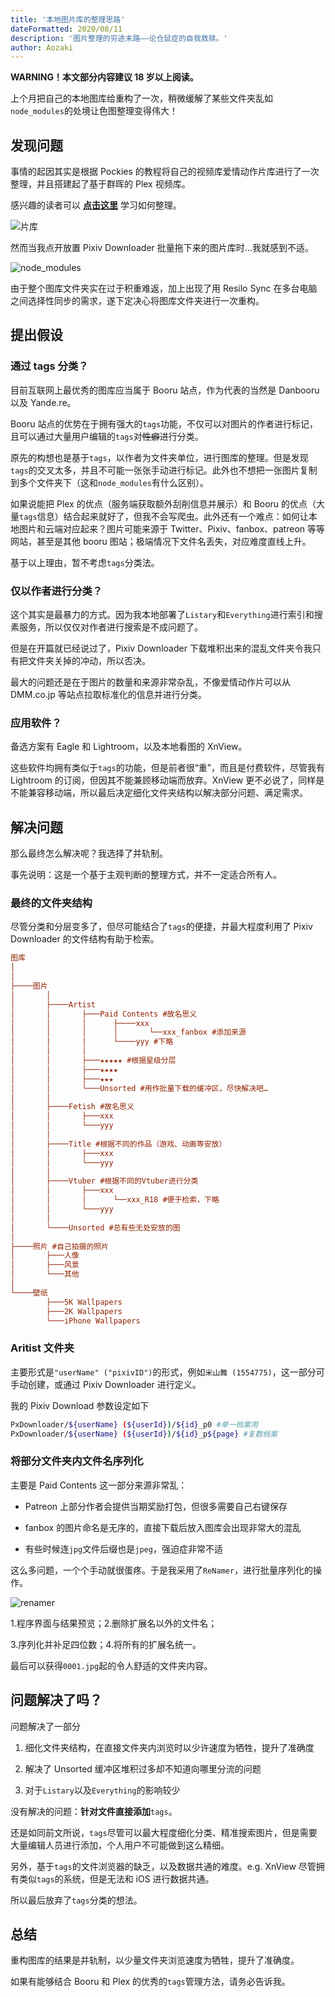 ```yaml
---
title: '本地图片库的整理思路'
dateFormatted: 2020/08/11
description: '图片整理的穷途末路——论仓鼠症的自我救赎。'
author: Aozaki
---
```


**WARNING！本文部分内容建议 18 岁以上阅读。**

上个月把自己的本地图库给重构了一次，稍微缓解了某些文件夹乱如`node_modules`的处境让色图整理变得伟大！

## 发现问题

事情的起因其实是根据 Pockies 的教程将自己的视频库爱情动作片库进行了一次整理，并且搭建起了基于群晖的 Plex 视频库。

感兴趣的读者可以 **[点击这里](https://pockies.github.io/2020/01/09/av-data-capture-jellyfin-kodi/)** 学习如何整理。

![片库](@assets/images/20200811/0002.jpg '嗯，很整齐，很美观，满足强迫症和整理癖的需求')

然而当我点开放置 Pixiv Downloader 批量拖下来的图片库时…我就感到不适。

![node_modules](@assets/images/20200811/0001.jpg '这就是我的感受')

由于整个图库文件夹实在过于积重难返，加上出现了用 Resilo Sync 在多台电脑之间选择性同步的需求，遂下定决心将图库文件夹进行一次重构。

## 提出假设

### 通过 tags 分类？

目前互联网上最优秀的图库应当属于 Booru 站点，作为代表的当然是 Danbooru 以及 Yande.re。

Booru 站点的优势在于拥有强大的`tags`功能，不仅可以对图片的作者进行标记，且可以通过大量用户编辑的`tags`对~~性癖~~进行分类。

原先的构想也是基于`tags`，以作者为文件夹单位，进行图库的整理。但是发现`tags`的交叉太多，并且不可能一张张手动进行标记。此外也不想把一张图片复制到多个文件夹下（这和`node_modules`有什么区别）。

如果说能把 Plex 的优点（服务端获取额外刮削信息并展示）和 Booru 的优点（大量`tags`信息）结合起来就好了，但我不会写爬虫。此外还有一个难点：如何让本地图片和云端对应起来？图片可能来源于 Twitter、Pixiv、fanbox、patreon 等等网站，甚至是其他 booru 图站；极端情况下文件名丢失，对应难度直线上升。

基于以上理由，暂不考虑`tags`分类法。

### 仅以作者进行分类？

这个其实是最暴力的方式。因为我本地部署了`Listary`和`Everything`进行索引和搜素服务，所以仅仅对作者进行搜索是不成问题了。

但是在开篇就已经说过了，Pixiv Downloader 下载堆积出来的混乱文件夹令我只有把文件夹关掉的冲动，所以否决。

最大的问题还是在于图片的数量和来源非常杂乱，不像爱情动作片可以从 DMM.co.jp 等站点拉取标准化的信息并进行分类。

### 应用软件？

备选方案有 Eagle 和 Lightroom，以及本地看图的 XnView。

这些软件均拥有类似于`tags`的功能，但是前者很“重”，而且是付费软件，尽管我有 Lightroom 的订阅，但因其不能兼顾移动端而放弃。XnView 更不必说了，同样是不能兼容移动端，所以最后决定细化文件夹结构以解决部分问题、满足需求。

## 解决问题

那么最终怎么解决呢？我选择了并轨制。

事先说明：这是一个基于主观判断的整理方式，并不一定适合所有人。

### 最终的文件夹结构

尽管分类和分层变多了，但尽可能结合了`tags`的便捷，并最大程度利用了 Pixiv Downloader 的文件结构有助于检索。

```ini
图库
│
│
├────图片
│       │
│       ├────Artist
│       │       ├───Paid Contents #故名思义
│       │       │      ├────xxx
│       │       │      │       └──xxx_fanbox #添加来源
│       │       │      └────yyy #下略
│       │       │
│       │       ├───★★★★★ #根据星级分层
│       │       ├───★★★★
│       │       ├───★★★
│       │       └───Unsorted #用作批量下载的缓冲区，尽快解决吧…
│       │
│       ├────Fetish #故名思义
│       │       ├───xxx
│       │       └───yyy
│       │
│       ├────Title #根据不同的作品（游戏、动画等安放）
│       │       ├───xxx
│       │       └───yyy
│       │
│       ├────Vtuber #根据不同的Vtuber进行分类
│       │       ├───xxx
│       │       │      └──xxx_R18 #便于检索，下略
│       │       └───yyy
│       │
│       └────Unsorted #总有些无处安放的图
│
├────照片 #自己拍摄的照片
│       ├───人像
│       ├───风景
│       └───其他
│
└────壁纸
        ├───5K Wallpapers
        ├───2K Wallpapers
        └───iPhone Wallpapers
```

### Aritist 文件夹

主要形式是`"userName" ("pixivID")`的形式，例如`米山舞 (1554775)`，这一部分可手动创建，或通过 Pixiv Downloader 进行定义。

我的 Pixiv Download 参数设定如下

```sh
PxDownloader/${userName} (${userId})/${id}_p0 #单一档案用
PxDownloader/${userName} (${userId})/${id}_p${page} #复数档案
```

### 将部分文件夹内文件名序列化

主要是 Paid Contents 这一部分来源非常乱：

- Patreon 上部分作者会提供当期奖励打包，但很多需要自己右键保存

- fanbox 的图片命名是无序的，直接下载后放入图库会出现非常大的混乱

- 有些时候连`jpg`文件后缀也是`jpeg`，强迫症非常不适

这么多问题，一个个手动就很蛋疼。于是我采用了`ReNamer`，进行批量序列化的操作。

![renamer](@assets/images/20200811/0003.jpg)

1.程序界面与结果预览；2.删除扩展名以外的文件名；

3.序列化并补足四位数；4.将所有的扩展名统一。

最后可以获得`0001.jpg`起的令人舒适的文件夹内容。

## 问题解决了吗？

问题解决了一部分

1. 细化文件夹结构，在直接文件夹内浏览时以少许速度为牺牲，提升了准确度

2. 解决了 Unsorted 缓冲区堆积过多却不知道向哪里分流的问题

3. 对于`Listary`以及`Everything`的影响较少

没有解决的问题：**针对文件直接添加**`tags`。

还是如同前文所说，`tags`尽管可以最大程度细化分类、精准搜索图片，但是需要大量编辑人员进行添加，个人用户不可能做到这么精细。

另外，基于`tags`的文件浏览器的缺乏，以及数据共通的难度。e.g. XnView 尽管拥有类似`tags`的系统，但是无法和 iOS 进行数据共通。

所以最后放弃了`tags`分类的想法。

## 总结

重构图库的结果是并轨制，以少量文件夹浏览速度为牺牲，提升了准确度。

如果有能够结合 Booru 和 Plex 的优秀的`tags`管理方法，请务必告诉我。
